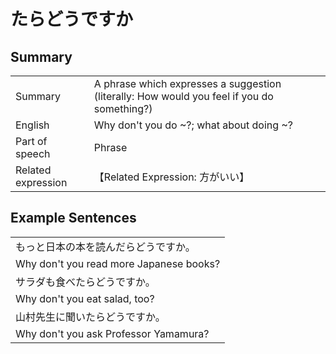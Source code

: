 # たらどうですか

## Summary

<table><tr>   <td>Summary</td>   <td>A phrase which expresses a suggestion (literally: How would you feel if you do something?)</td></tr><tr>   <td>English</td>   <td>Why don't you do ~?; what about doing ~?</td></tr><tr>   <td>Part of speech</td>   <td>Phrase</td></tr><tr>   <td>Related expression</td>   <td>【Related Expression: 方がいい】</td></tr></table>

## Example Sentences

<table><tr><td>もっと日本の本を読んだらどうですか。</td></tr><tr><td>Why don't you read more Japanese books?</td></tr><tr><td>サラダも食べたらどうですか。</td></tr><tr><td>Why don't you eat salad, too?</td></tr><tr><td>山村先生に聞いたらどうですか。</td></tr><tr><td>Why don't you ask Professor Yamamura?</td></tr></table>

